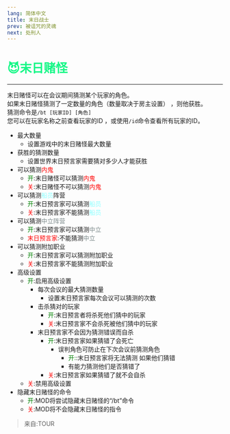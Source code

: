 ```yaml
---
lang: 简体中文
title: 末日战士
prev: 被诅咒的灵魂
next: 处刑人
---
```


# <font color="#14f786">😈<b>末日赌怪</b></font><Badge text="Evil" type="tip" vertical="middle"/>

***

末日赌怪可以在会议期间猜测某个玩家的角色。<br>
如果末日赌怪猜测了一定数量的角色（数量取决于房主设置） ，则他获胜。<br>
猜测命令是`/bt [玩家ID] [角色]` <br>
您可以在玩家名称之前查看玩家的ID ，或使用`/id`命令查看所有玩家的ID。

- 最大数量
  - 设置游戏中的末日赌怪最大数量
- 获胜的猜测数量
  - 设置世界末日预言家需要猜对多少人才能获胜
- 可以猜测<font color=red>内鬼</font>
  - <font color=green>开</font>:末日赌怪可以猜测<font color=red>内鬼</font>
  - <font color=red>关</font>:末日赌怪不可以猜测<font color=red>内鬼</font>
- 可以猜测<font color=#8cffff>船员</font>阵营
  - <font color=green>开</font>:末日预言家可以猜测<font color=#8cffff>船员</font>
  - <font color=red>关</font>:末日预言家不能猜测<font color=#8cffff>船员</font>
- 可以猜测<font color=#7f8c8d>中立阵营</font>
  - <font color=green>开</font>:末日预言家可以猜测<font color=#7f8c8d>中立</font>
  - <font color=red>末日预言家</font>:不能猜测<font color=#7f8c8d>中立</font>
- 可以猜测附加职业
  - <font color=green>开</font>:末日预言家可以猜测附加职业
  - <font color=red>关</font>:末日预言家不能猜测附加职业
- 高级设置
  - <font color=green>开</font>:启用高级设置
    - 每次会议的最大猜测数量
      - 设置末日预言家每次会议可以猜测的次数
    - 击杀猜对的玩家
      - <font color=green>开</font>:末日预言者将杀死他们猜中的玩家
      - <font color=red>关</font>:末日预言家不会杀死被他们猜中的玩家
    - 末日预言家不会因为猜测错误而自杀
      - <font color=green>开</font>:末日预言家如果猜错了会死亡
        - 误判角色可防止在下次会议前猜测角色
          - <font color=green>开:</font>:末日预言家将无法猜测 如果他们猜错
          - 有能力猜测他们是否猜错了
      - <font color=red>关</font>:末日预言家如果猜错了就不会自杀
  - <font color=red>关</font>:禁用高级设置
- 隐藏末日赌怪的命令
  - <font color=green>开</font>:MOD将尝试隐藏末日赌怪的“/bt”命令
  - <font color=red>关</font>:MOD将不会隐藏末日赌怪的指令

> 来自:TOUR

